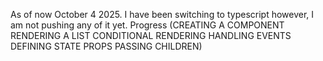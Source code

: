 As of now October 4 2025. I have been switching to typescript however, I am not pushing any of it yet. Progress (CREATING A COMPONENT RENDERING A LIST CONDITIONAL RENDERING HANDLING EVENTS DEFINING STATE PROPS PASSING CHILDREN)
